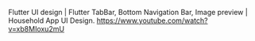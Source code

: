 Flutter UI design | Flutter TabBar, Bottom Navigation Bar, Image preview | Household App UI Design.
https://www.youtube.com/watch?v=xb8MIoxu2mU
